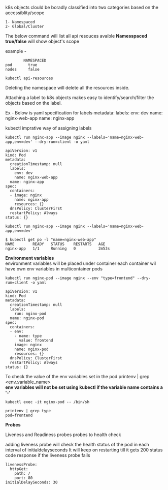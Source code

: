 k8s objects clould be boradly classified into two categories based on the accessiblity/scope

    1- Namespaced
    2- Global/Cluster

The below command will list all api resouces avaible
<b>Namesspaced true/false</b> will show object's scope

example - 
```
        NAMESPACED 
pod       true
nodes     false
```
```
kubectl api-resources

```

Deleting the namespace will delete all the resources inside.

Attaching a label to k8s objects makes easy to identify/search/filter the objects based on the label.

Ex - Below is yaml specification for labels 
metadata:
 labels:
    env: dev
    name: nginx-web-app
 name: nginx-app

kubectl imprative way of assigning labels

```
kubectl run nginx-app --image nginx --labels='name=nginx-web-app,env=dev' --dry-run=client -o yaml

apiVersion: v1
kind: Pod
metadata:
  creationTimestamp: null
  labels:
    env: dev
    name: nginx-web-app
  name: nginx-app
spec:
  containers:
  - image: nginx
    name: nginx-app
    resources: {}
  dnsPolicy: ClusterFirst
  restartPolicy: Always
status: {}

kubectl run nginx-app --image nginx --labels='name=nginx-web-app,env=dev'

$ kubectl get po -l "name=nginx-web-app"
NAME        READY   STATUS    RESTARTS   AGE
nginx-app   1/1     Running   0          2m53s
```
<b>Environment variables</b></br>
environment variables will be placed under container
each container wil have own env variables in multicontainer pods

```
kubectl run nginx-pod --image nginx --env "type=frontend" --dry-run=client -o yaml

apiVersion: v1
kind: Pod
metadata:
  creationTimestamp: null
  labels:
    run: nginx-pod
  name: nginx-pod
spec:
  containers:
  - env:
    - name: type
      value: frontend
    image: nginx
    name: nginx-pod
    resources: {}
  dnsPolicy: ClusterFirst
  restartPolicy: Always
status: {}
```
To check the value of the env variables set in the pod printenv | grep <env_variable_name></br>
<b> env variables will not be set using kubectl if the variable name contains a '-' </b>
```
kubectl exec -it nginx-pod -- /bin/sh

printenv | grep type
pod=frontend
```

<b>Probes</b>

Liveness and Readiness probes
probes to health check 

adding liveness probe will check the health status of the pod in each interval of initialdelayseconds
It will keep on restarting till it gets 200 status code response if the liveness probe fails

```
livenessProbe:
  httpGet:
    path: /
    port: 80
initialDelaySeconds: 30
```




